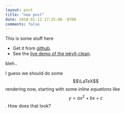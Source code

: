 ```yaml
---
layout: post
title: "new post"
date: 2018-01-12 17:25:06 -0700
comments: false
---
```



This is some stuff here


* Get it from [github](https://github.com/fineline179).
* See the [live demo of the jekyll-clean](https://scotte.github.io/jekyll-clean).


bleh..

I guess we should do some $$\LaTeX$$ rendering now, starting with some _inline
equations_ like $$ y = a x^2 + b x + c $$. How does that look?
